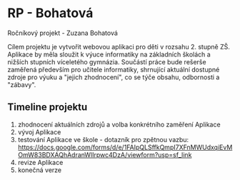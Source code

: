 # RP - Bohatová

Ročníkový projekt - Zuzana Bohatová

Cílem projektu je vytvořit webovou aplikaci pro děti v rozsahu 2. stupně ZŠ. Aplikace by měla sloužit k výuce informatiky na základních školách a nižších stupních víceletého gymnázia. Součástí práce bude rešerše zaměřená především pro učitele informatiky, shrnující aktuální dostupné zdroje pro výuku a "jejich zhodnocení", co se týče obsahu, odbornosti a "zábavy".

## Timeline projektu

1. zhodnocení aktuálních zdrojů a volba konkrétního zaměření Aplikace
2. vývoj Aplikace
3. testování Aplikace ve škole - dotazník pro zpětnou vazbu: https://docs.google.com/forms/d/e/1FAIpQLSffkQmpI7XFnMWUdxqiEvMOmW83BDXAQhAdranWlIrpwc4DzA/viewform?usp=sf_link
4. revize Aplikace
5. konečná verze
